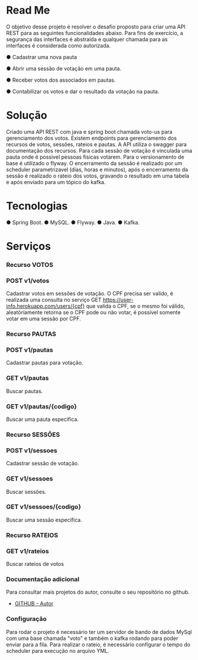 # Read Me
O objetivo desse projeto é resolver o desafio proposto para criar uma API REST para as seguintes funcionalidades abaixo. Para fins de exercício, a segurança das interfaces é abstraída e qualquer chamada para as interfaces é considerada como autorizada.

● Cadastrar uma nova pauta

● Abrir uma sessão de votação em uma pauta.

● Receber votos dos associados em pautas.

● Contabilizar os votos e dar o resultado da votação na pauta.


# Solução

Criado uma API REST com java e spring boot chamada voto-us para gerenciamento dos votos. Existem endpoints para gerenciamento dos recursos de votos, sessões, rateios e pautas. A API utiliza o swagger para documentação dos recursos. 
Para cada sessão de votação é vinculada uma pauta onde é possivel pessoas fisicas votarem. Para o versionamento de base é utilizado o flyway.
O encerramento da sessão é realizado por um scheduler parametrizavel (dias, horas e minutos), após o encerramento da sessão é realizado o rateio dos votos, gravando o resultado em uma tabela e após enviado para um tópico do kafka.


# Tecnologias

● Spring Boot.
● MySQL.
● Flyway.
● Java.
● Kafka.


# Serviços


### Recurso VOTOS

### POST v1/votos
Cadastrar votos em sessões de votação. O CPF precisa ser valido, é realizada uma consulta no serviço GET https://user-info.herokuapp.com/users/{cpf} que valida o CPF, se o mesmo foi válido, aleatóriamente retorna se o CPF pode ou não votar, é possível somente votar em uma sessão por CPF.


### Recurso PAUTAS

### POST v1/pautas
Cadastrar pautas para votação.

### GET v1/pautas
Buscar pautas.

### GET v1/pautas/{codigo}
Buscar uma pauta especifica.


### Recurso SESSÕES

### POST v1/sessoes
Cadastrar sessão de votação.

### GET v1/sessoes
Buscar sessões.

### GET v1/sessoes/{codigo}
Buscar uma sessão especifica.


### Recurso RATEIOS

### GET v1/rateios
Buscar rateios de votos


### Documentação adicional
Para consultar mais projetos do autor, consulte o seu repositório no github.


* [GITHUB - Autor](https://github.com/KeomaPereira)


### Configuração
Para rodar o projeto é necessário ter um servidor de bando de dados MySql com uma base chamada "voto" e também o kafka rodando para poder enviar para a fila. 
Para realizar o rateio, é necessário configurar o tempo do scheduler para execução no arquivo YML.  



